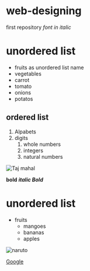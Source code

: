 # web-designing
first repository
*font in italic*
# unordered list
* fruits as unordered list name
*  vegetables
  *  carrot
  *  tomato
  *  onions
  *  potatos
  ## ordered list
  1. Alpabets
  2. digits 
     1. whole numbers
     2. integers 
     3. natural numbers
     
     
   ![Taj mahal](https://cdn.britannica.com/86/170586-050-AB7FEFAE/Taj-Mahal-Agra-India.jpg)  
  
**bold**
***italic Bold***


#  unordered list
* fruits
  * mangoes 
  * bananas
  * apples

![naruto](https://www.anime-planet.com/images/anime/covers/naruto-22.jpg)


[Google](https://www.google.com/search?q=google&oq=google&aqs=chrome..69i57j0i271l3j69i60l2j69i65.1700j0j1&sourceid=chrome&ie=UTF-8)

```
